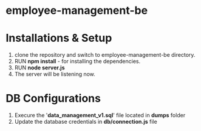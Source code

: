 # employee-management-be

# Installations & Setup
  1. clone the repository and switch to employee-management-be directory.
  2. RUN **npm install** - for installing the dependencies.
  3. RUN **node server.js**
  4. The server will be listening now.
 
# DB Configurations
  1. Execure the '**data_management_v1.sql**' file located in **dumps** folder
  2. Update the database credentials in **db/connection.js** file
